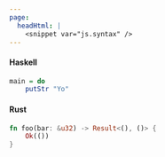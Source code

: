 ```yaml
---
page:
  headHtml: |
    <snippet var="js.syntax" />
---
```


#### Haskell

```haskell
main = do
    putStr "Yo"
```

#### Rust

```rust
fn foo(bar: &u32) -> Result<(), ()> {
    Ok(())
}
```

